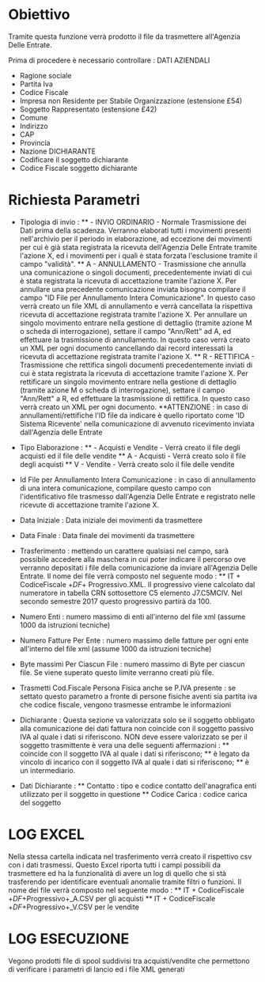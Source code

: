 
# Obiettivo

Tramite questa funzione verrà prodotto il file da trasmettere all'Agenzia Delle Entrate.

Prima di procedere è necessario controllare : 
DATI AZIENDALI
* Ragione sociale
* Partita Iva
* Codice Fiscale
* Impresa non Residente per Stabile Organizzazione (estensione £54)
* Soggetto Rappresentato (estensione £42)
* Comune
* Indirizzo
* CAP
* Provincia
* Nazione
DICHIARANTE
* Codificare il soggetto dichiarante
* Codice Fiscale soggetto dichiarante

# Richiesta Parametri

* Tipologia di invio : 
**   - INVIO ORDINARIO - Normale Trasmissione dei Dati prima della scadenza. Verranno elaborati tutti i movimenti presenti nell'archivio per il periodo in elaborazione, ad eccezione dei movimenti per cui è già stata registrata la ricevuta dell'Agenzia Delle Entrate tramite l'azione X, ed i movimenti per i quali è stata forzata l'esclusione tramite il campo "validità".
** A - ANNULLAMENTO - Trasmissione che annulla una comunicazione o singoli documenti, precedentemente inviati di cui è stata registrata la ricevuta di accettazione tramite l'azione X. Per annullare una precedente comunicazione inviata bisogna compilare il campo "ID File per Annullamento Intera Comunicazione". In questo caso verrà creato un file XML di annullamento e verrà cancellata la rispettiva ricevuta di accettazione registrata tramite l'azione X. Per annullare un singolo movimento entrare nella gestione di dettaglio (tramite azione M o scheda di interrogazione), settare il campo "Ann/Rett" ad A, ed effettuare  la trasmissione di annullamento. In questo caso verrà creato un XML per ogni documento cancellando dai record interessati la ricevuta di accettazione registrata tramite l'azione X.
** R - RETTIFICA    - Trasmissione che rettifica singoli documenti precedentemente inviati di cui è stata registrata la ricevuta di accettazione tramite l'azione X. Per rettificare un singolo movimento entrare nella gestione di dettaglio (tramite azione M o scheda di interrogazione), settare il campo "Ann/Rett" a R, ed effettuare la trasmissione di rettifica. In questo caso verrà creato un XML per ogni documento.
**ATTENZIONE :  in caso di annullamenti/rettifiche l'ID file da indicare è quello riportato come 'ID Sistema Ricevente' nella comunicazione di avvenuto ricevimento inviata dall'Agenzia delle Entrate

* Tipo Elaborazione : 
**   - Acquisti e Vendite  - Verrà creato il file degli acquisti ed il file delle vendite
** A - Acquisti            - Verrà creato solo il file degli acquisti
** V - Vendite             - Verrà creato solo il file delle vendite

* Id File per Annullamento Intera Comunicazione :  in caso di annullamento di una intera comunicazione, compilare questo campo con l'identificativo file trasmesso dall'Agenzia Delle Entrate e registrato nelle ricevute di accettazione tramite l'azione X.

* Data Iniziale :  Data iniziale dei movimenti da trasmettere

* Data Finale   :  Data finale   dei movimenti da trasmettere

* Trasferimento :  mettendo un carattere qualsiasi nel campo, sarà possibile   accedere alla maschera in cui poter indicare il percorso ove verranno depositati i file della   comunicazione da inviare all'Agenzia Delle Entrate.   Il nome dei file verrà composto nel seguente modo : 
  ** IT + CodiceFiscale +_DF_+ Progressivo.XML. Il progressivo viene calcolato dal numeratore   in tabella CRN sottosettore C5 elemento J7.C5MCIV. Nel secondo semestre 2017 questo progressivo   partirà da 100.

* Numero Enti :  numero massimo di enti all'interno del file xml (assume 1000 da istruzioni tecniche)

* Numero Fatture Per Ente :  numero massimo delle fatture per ogni ente all'interno del file xml (assume 1000 da istruzioni tecniche)

* Byte massimi Per Ciascun File :  numero massimo di Byte per ciascun file. Se viene superato questo limite verranno creati più file.

* Trasmetti Cod.Fiscale Persona Fisica anche se P.IVA presente :  se settato questo parametro a fronte di persone fisiche aventi sia partita iva che codice fiscale, vengono trasmesse entrambe le informazioni

* Dichiarante :  Questa sezione va valorizzata solo se il soggetto obbligato alla comunicazione dei dati fattura non coincide con il soggetto passivo IVA al quale i dati si riferiscono. NON deve essere valorizzato se per il soggetto trasmittente è vera una delle seguenti affermazioni : 
** coincide  con il soggetto IVA al quale i dati si riferiscono;
** è legato da vincolo di incarico con il soggetto IVA al quale i dati si riferiscono;
** è un intermediario.

* Dati Dichiarante : 
** Contatto :  tipo e codice contatto dell'anagrafica enti utilizzato per il soggetto in questione
** Codice Carica :  codice carica del soggetto

# LOG EXCEL
Nella stessa cartella indicata nel trasferimento verrà creato il rispettivo csv con i dati trasmessi. Questo Excel riporta tutti i campi possibili da trasmettere ed ha la funzionalità di avere un log di quello che si stà trasferendo per identificare eventuali anomalie tramite filtri o funzioni.
  Il nome dei file verrà composto nel seguente modo : 
  ** IT + CodiceFiscale +_DF_+Progressivo+_A.CSV per gli acquisti
  ** IT + CodiceFiscale +_DF_+Progressivo+_V.CSV per le vendite

# LOG ESECUZIONE
Vegono prodotti file di spool suddivisi tra acquisti/vendite che permettono di verificare i parametri di lancio ed i file XML generati
